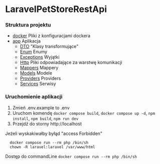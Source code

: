 # LaravelPetStoreRestApi

### Struktura projektu

- [docker](../docker-laravel-main/docker) Pliki z konfiguracjami dockera
- [app](src/app)  Aplikacja
    - [DTO](src/app/DTO) "Klasy transformujące"
    - [Enum](src/app/Enum) Enumy
    - [Exceptions](src/app/Exceptions) Wyjątki
    - [Http](src/app/Http) Pliki odpowiadające za warstwę komunikacji
    - [Mappers](src/app/Mappers) Mappery
    - [Models](src/app/Models) Modele
    - [Providers](src/app/Providers) Providers
    - [Services](src/app/Services) Serwisy
    
### Uruchomienie aplikacji
1. Zmień .env.example to .env
2. Uruchom komendę ```docker compose build```, ```docker compose up -d```, ```npm install```, ```npm build```, ```npm run dev```
3. Przejdź do storny http://localhost

Jeżeli wyskakiwałby byłąd "access Forbidden"
```
  docker compose run --rm php /bin/sh
  chown -R laravel:laravel /var/www/html
```

Dostęp do commandLine
```docker compose run --rm php /bin/sh```


  


